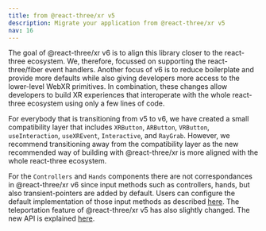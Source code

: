 ```yaml
---
title: from @react-three/xr v5
description: Migrate your application from @react-three/xr v5
nav: 16
---
```


The goal of @react-three/xr v6 is to align this library closer to the react-three ecosystem. We, therefore, focussed on supporting the react-three/fiber event handlers. Another focus of v6 is to reduce boilerplate and provide more defaults while also giving developers more access to the lower-level WebXR primitives. In combination, these changes allow developers to build XR experiences that interoperate with the whole react-three ecosystem using only a few lines of code. 

For everybody that is transitioning from v5 to v6, we have created a small compatibility layer that includes `XRButton`, `ARButton`, `VRButton`, `useInteraction`, `useXREvent`, `Interactive`, and `RayGrab`. However, we recommend transitioning away from the compatibility layer as the new recommended way of building with @react-three/xr is more aligned with the whole react-three ecosystem.

For the `Controllers` and `Hands` components there are not correspondances in @react-three/xr v6 since input methods such as controllers, hands, but also transient-pointers are added by default. Users can configure the default implementation of those input methods as described [here](../tutorials/custom-inputs.md). The teleportation feature of @react-three/xr v5 has also slightly changed. The new API is explained [here](../tutorials/teleport.md).